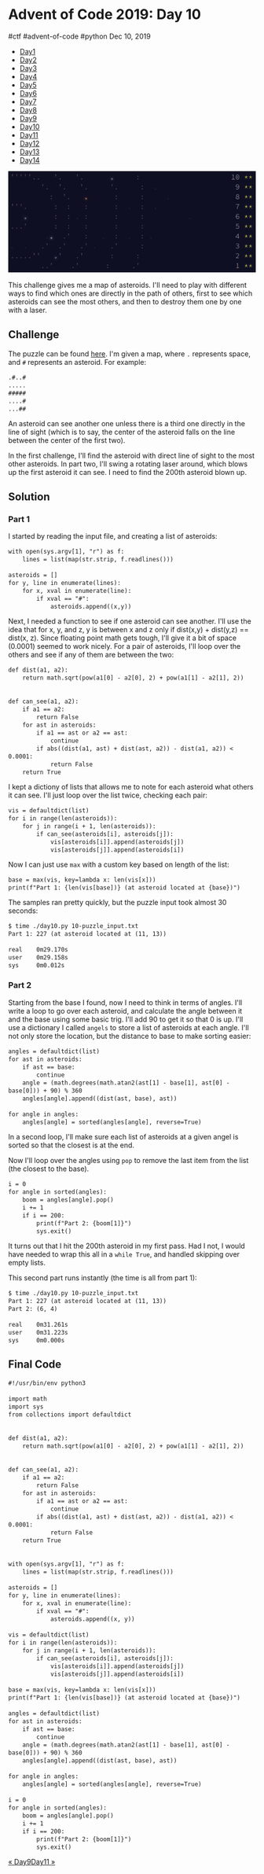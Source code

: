 

# Advent of Code 2019: Day 10

#ctf #advent-of-code #python Dec 10, 2019






-   [Day1](/adventofcode2019/1)
-   [Day2](/adventofcode2019/2)
-   [Day3](/adventofcode2019/3)
-   [Day4](/adventofcode2019/4)
-   [Day5](/adventofcode2019/5)
-   [Day6](/adventofcode2019/6)
-   [Day7](/adventofcode2019/7)
-   [Day8](/adventofcode2019/8)
-   [Day9](/adventofcode2019/9)
-   [Day10](#)
-   [Day11](/adventofcode2019/11)
-   [Day12](/adventofcode2019/12)
-   [Day13](/adventofcode2019/13)
-   [Day14](/adventofcode2019/14)




![](/img/aoc2019-10-cover.png)

This challenge gives me a map of asteroids. I'll need to play with
different ways to find which ones are directly in the path of others,
first to see which asteroids can see the most others, and then to
destroy them one by one with a laser.

## Challenge

The puzzle can be found [here](https://adventofcode.com/2019/day/10).
I'm given a map, where `.` represents space, and `#` represents an
asteroid. For example:



    .#..#
    .....
    #####
    ....#
    ...##



An asteroid can see another one unless there is a third one directly in
the line of sight (which is to say, the center of the asteroid falls on
the line between the center of the first two).

In the first challenge, I'll find the asteroid with direct line of sight
to the most other asteroids. In part two, I'll swing a rotating laser
around, which blows up the first asteroid it can see. I need to find the
200th asteroid blown up.

## Solution

### Part 1

I started by reading the input file, and creating a list of asteroids:



    with open(sys.argv[1], "r") as f:
        lines = list(map(str.strip, f.readlines()))

    asteroids = []
    for y, line in enumerate(lines):
        for x, xval in enumerate(line):
            if xval == "#":
                asteroids.append((x,y))



Next, I needed a function to see if one asteroid can see another. I'll
use the idea that for x, y, and z, y is between x and z only if
dist(x,y) + dist(y,z) == dist(x, z). Since floating point math gets
tough, I'll give it a bit of space (0.0001) seemed to work nicely. For a
pair of asteroids, I'll loop over the others and see if any of them are
between the two:



    def dist(a1, a2):
        return math.sqrt(pow(a1[0] - a2[0], 2) + pow(a1[1] - a2[1], 2))


    def can_see(a1, a2):
        if a1 == a2:
            return False
        for ast in asteroids:
            if a1 == ast or a2 == ast:
                continue
            if abs((dist(a1, ast) + dist(ast, a2)) - dist(a1, a2)) < 0.0001:
                return False
        return True



I kept a dictiony of lists that allows me to note for each asteroid what
others it can see. I'll just loop over the list twice, checking each
pair:



    vis = defaultdict(list)
    for i in range(len(asteroids)):
        for j in range(i + 1, len(asteroids)):
            if can_see(asteroids[i], asteroids[j]):
                vis[asteroids[i]].append(asteroids[j])
                vis[asteroids[j]].append(asteroids[i])



Now I can just use `max` with a custom key based on length of the list:



    base = max(vis, key=lambda x: len(vis[x]))
    print(f"Part 1: {len(vis[base])} (at asteroid located at {base})")



The samples ran pretty quickly, but the puzzle input took almost 30
seconds:



    $ time ./day10.py 10-puzzle_input.txt
    Part 1: 227 (at asteroid located at (11, 13))

    real    0m29.170s
    user    0m29.158s
    sys     0m0.012s



### Part 2

Starting from the base I found, now I need to think in terms of angles.
I'll write a loop to go over each asteroid, and calculate the angle
between it and the base using some basic trig. I'll add 90 to get it so
that 0 is up. I'll use a dictionary I called `angels` to store a list of
asteroids at each angle. I'll not only store the location, but the
distance to base to make sorting easier:



    angles = defaultdict(list)
    for ast in asteroids:
        if ast == base:
            continue
        angle = (math.degrees(math.atan2(ast[1] - base[1], ast[0] - base[0])) + 90) % 360
        angles[angle].append((dist(ast, base), ast))

    for angle in angles:
        angles[angle] = sorted(angles[angle], reverse=True)



In a second loop, I'll make sure each list of asteroids at a given angel
is sorted so that the closest is at the end.

Now I'll loop over the angles using `pop` to remove the last item from
the list (the closest to the base).



    i = 0
    for angle in sorted(angles):
        boom = angles[angle].pop()
        i += 1
        if i == 200:
            print(f"Part 2: {boom[1]}")
            sys.exit()



It turns out that I hit the 200th asteroid in my first pass. Had I not,
I would have needed to wrap this all in a `while True`, and handled
skipping over empty lists.

This second part runs instantly (the time is all from part 1):



    $ time ./day10.py 10-puzzle_input.txt
    Part 1: 227 (at asteroid located at (11, 13))
    Part 2: (6, 4)

    real    0m31.261s
    user    0m31.223s
    sys     0m0.000s



## Final Code



    #!/usr/bin/env python3

    import math
    import sys
    from collections import defaultdict


    def dist(a1, a2):
        return math.sqrt(pow(a1[0] - a2[0], 2) + pow(a1[1] - a2[1], 2))


    def can_see(a1, a2):
        if a1 == a2:
            return False
        for ast in asteroids:
            if a1 == ast or a2 == ast:
                continue
            if abs((dist(a1, ast) + dist(ast, a2)) - dist(a1, a2)) < 0.0001:
                return False
        return True


    with open(sys.argv[1], "r") as f:
        lines = list(map(str.strip, f.readlines()))

    asteroids = []
    for y, line in enumerate(lines):
        for x, xval in enumerate(line):
            if xval == "#":
                asteroids.append((x, y))

    vis = defaultdict(list)
    for i in range(len(asteroids)):
        for j in range(i + 1, len(asteroids)):
            if can_see(asteroids[i], asteroids[j]):
                vis[asteroids[i]].append(asteroids[j])
                vis[asteroids[j]].append(asteroids[i])

    base = max(vis, key=lambda x: len(vis[x]))
    print(f"Part 1: {len(vis[base])} (at asteroid located at {base})")

    angles = defaultdict(list)
    for ast in asteroids:
        if ast == base:
            continue
        angle = (math.degrees(math.atan2(ast[1] - base[1], ast[0] - base[0])) + 90) % 360
        angles[angle].append((dist(ast, base), ast))

    for angle in angles:
        angles[angle] = sorted(angles[angle], reverse=True)

    i = 0
    for angle in sorted(angles):
        boom = angles[angle].pop()
        i += 1
        if i == 200:
            print(f"Part 2: {boom[1]}")
            sys.exit()




[« Day9](/adventofcode2019/9)[Day11 »](/adventofcode2019/11)






